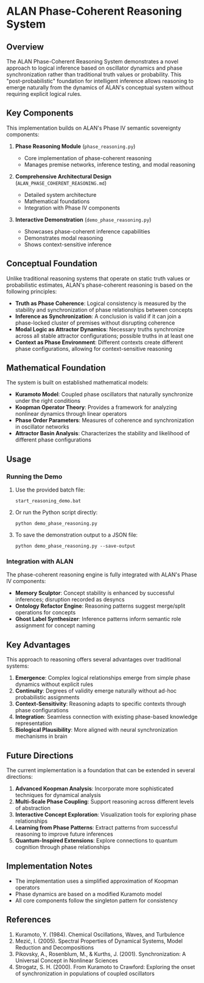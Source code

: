# ALAN Phase-Coherent Reasoning System

## Overview

The ALAN Phase-Coherent Reasoning System demonstrates a novel approach to logical inference based on oscillator dynamics and phase synchronization rather than traditional truth values or probability. This "post-probabilistic" foundation for intelligent inference allows reasoning to emerge naturally from the dynamics of ALAN's conceptual system without requiring explicit logical rules.

## Key Components

This implementation builds on ALAN's Phase IV semantic sovereignty components:

1. **Phase Reasoning Module** (`phase_reasoning.py`)
   - Core implementation of phase-coherent reasoning
   - Manages premise networks, inference testing, and modal reasoning

2. **Comprehensive Architectural Design** (`ALAN_PHASE_COHERENT_REASONING.md`)
   - Detailed system architecture
   - Mathematical foundations
   - Integration with Phase IV components

3. **Interactive Demonstration** (`demo_phase_reasoning.py`)
   - Showcases phase-coherent inference capabilities
   - Demonstrates modal reasoning
   - Shows context-sensitive inference

## Conceptual Foundation

Unlike traditional reasoning systems that operate on static truth values or probabilistic estimates, ALAN's phase-coherent reasoning is based on the following principles:

- **Truth as Phase Coherence**: Logical consistency is measured by the stability and synchronization of phase relationships between concepts
- **Inference as Synchronization**: A conclusion is valid if it can join a phase-locked cluster of premises without disrupting coherence
- **Modal Logic as Attractor Dynamics**: Necessary truths synchronize across all stable attractor configurations; possible truths in at least one
- **Context as Phase Environment**: Different contexts create different phase configurations, allowing for context-sensitive reasoning

## Mathematical Foundation

The system is built on established mathematical models:

- **Kuramoto Model**: Coupled phase oscillators that naturally synchronize under the right conditions
- **Koopman Operator Theory**: Provides a framework for analyzing nonlinear dynamics through linear operators
- **Phase Order Parameters**: Measures of coherence and synchronization in oscillator networks
- **Attractor Basin Analysis**: Characterizes the stability and likelihood of different phase configurations

## Usage

### Running the Demo

1. Use the provided batch file:
   ```
   start_reasoning_demo.bat
   ```

2. Or run the Python script directly:
   ```
   python demo_phase_reasoning.py
   ```

3. To save the demonstration output to a JSON file:
   ```
   python demo_phase_reasoning.py --save-output
   ```

### Integration with ALAN

The phase-coherent reasoning engine is fully integrated with ALAN's Phase IV components:

- **Memory Sculptor**: Concept stability is enhanced by successful inferences; disruption recorded as desyncs
- **Ontology Refactor Engine**: Reasoning patterns suggest merge/split operations for concepts
- **Ghost Label Synthesizer**: Inference patterns inform semantic role assignment for concept naming

## Key Advantages

This approach to reasoning offers several advantages over traditional systems:

1. **Emergence**: Complex logical relationships emerge from simple phase dynamics without explicit rules
2. **Continuity**: Degrees of validity emerge naturally without ad-hoc probabilistic assignments
3. **Context-Sensitivity**: Reasoning adapts to specific contexts through phase configurations
4. **Integration**: Seamless connection with existing phase-based knowledge representation
5. **Biological Plausibility**: More aligned with neural synchronization mechanisms in brain

## Future Directions

The current implementation is a foundation that can be extended in several directions:

1. **Advanced Koopman Analysis**: Incorporate more sophisticated techniques for dynamical analysis
2. **Multi-Scale Phase Coupling**: Support reasoning across different levels of abstraction
3. **Interactive Concept Exploration**: Visualization tools for exploring phase relationships
4. **Learning from Phase Patterns**: Extract patterns from successful reasoning to improve future inferences
5. **Quantum-Inspired Extensions**: Explore connections to quantum cognition through phase relationships

## Implementation Notes

- The implementation uses a simplified approximation of Koopman operators
- Phase dynamics are based on a modified Kuramoto model
- All core components follow the singleton pattern for consistency

## References

1. Kuramoto, Y. (1984). Chemical Oscillations, Waves, and Turbulence
2. Mezić, I. (2005). Spectral Properties of Dynamical Systems, Model Reduction and Decompositions
3. Pikovsky, A., Rosenblum, M., & Kurths, J. (2001). Synchronization: A Universal Concept in Nonlinear Sciences
4. Strogatz, S. H. (2000). From Kuramoto to Crawford: Exploring the onset of synchronization in populations of coupled oscillators
